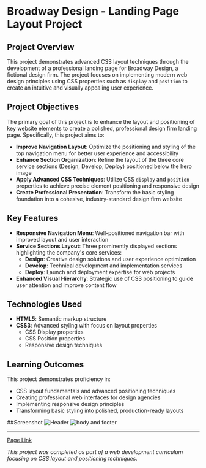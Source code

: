 # Broadway Design - Landing Page Layout Project

## Project Overview

This project demonstrates advanced CSS layout techniques through the development of a professional landing page for Broadway Design, a fictional design firm. The project focuses on implementing modern web design principles using CSS properties such as `display` and `position` to create an intuitive and visually appealing user experience.

## Project Objectives

The primary goal of this project is to enhance the layout and positioning of key website elements to create a polished, professional design firm landing page. Specifically, this project aims to:

- **Improve Navigation Layout**: Optimize the positioning and styling of the top navigation menu for better user experience and accessibility
- **Enhance Section Organization**: Refine the layout of the three core service sections (Design, Develop, Deploy) positioned below the hero image
- **Apply Advanced CSS Techniques**: Utilize CSS `display` and `position` properties to achieve precise element positioning and responsive design
- **Create Professional Presentation**: Transform the basic styling foundation into a cohesive, industry-standard design firm website

## Key Features

- **Responsive Navigation Menu**: Well-positioned navigation bar with improved layout and user interaction
- **Service Sections Layout**: Three prominently displayed sections highlighting the company's core services:
  - **Design**: Creative design solutions and user experience optimization
  - **Develop**: Technical development and implementation services  
  - **Deploy**: Launch and deployment expertise for web projects
- **Enhanced Visual Hierarchy**: Strategic use of CSS positioning to guide user attention and improve content flow

## Technologies Used

- **HTML5**: Semantic markup structure
- **CSS3**: Advanced styling with focus on layout properties
  - CSS Display properties
  - CSS Position properties
  - Responsive design techniques

## Learning Outcomes

This project demonstrates proficiency in:
- CSS layout fundamentals and advanced positioning techniques
- Creating professional web interfaces for design agencies
- Implementing responsive design principles
- Transforming basic styling into polished, production-ready layouts

##Screenshot
![Header](Broadway/images/heading.png)
![body and footer](Broadway/images/body_and_footer.png)

---
[Page Link](https://poiut23.github.io/Broadway/)

*This project was completed as part of a web development curriculum focusing on CSS layout and positioning techniques.*

